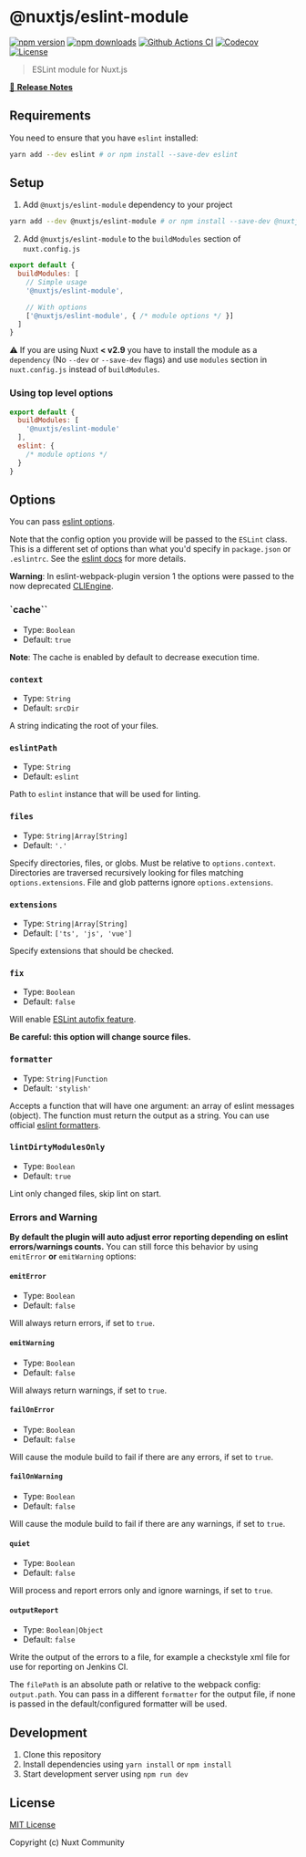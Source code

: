 # @nuxtjs/eslint-module

[![npm version][npm-version-src]][npm-version-href]
[![npm downloads][npm-downloads-src]][npm-downloads-href]
[![Github Actions CI][github-actions-ci-src]][github-actions-ci-href]
[![Codecov][codecov-src]][codecov-href]
[![License][license-src]][license-href]

> ESLint module for Nuxt.js

[📖 **Release Notes**](./CHANGELOG.md)

## Requirements

You need to ensure that you have `eslint` installed:

```bash
yarn add --dev eslint # or npm install --save-dev eslint
```

## Setup

1. Add `@nuxtjs/eslint-module` dependency to your project

```bash
yarn add --dev @nuxtjs/eslint-module # or npm install --save-dev @nuxtjs/eslint-module
```

2. Add `@nuxtjs/eslint-module` to the `buildModules` section of `nuxt.config.js`

```js
export default {
  buildModules: [
    // Simple usage
    '@nuxtjs/eslint-module',

    // With options
    ['@nuxtjs/eslint-module', { /* module options */ }]
  ]
}
```

:warning: If you are using Nuxt **< v2.9** you have to install the module as a `dependency` (No `--dev` or `--save-dev` flags) and use `modules` section in `nuxt.config.js` instead of `buildModules`.

### Using top level options

```js
export default {
  buildModules: [
    '@nuxtjs/eslint-module'
  ],
  eslint: {
    /* module options */
  }
}
```

## Options

You can pass [eslint options](https://eslint.org/docs/developer-guide/nodejs-api#-new-eslintoptions).

Note that the config option you provide will be passed to the `ESLint` class.
This is a different set of options than what you'd specify in `package.json` or `.eslintrc`.
See the [eslint docs](https://eslint.org/docs/developer-guide/nodejs-api#-new-eslintoptions) for more details.

**Warning**: In eslint-webpack-plugin version 1 the options were passed to the now deprecated [CLIEngine](https://eslint.org/docs/developer-guide/nodejs-api#cliengine).

### `cache``

- Type: `Boolean`
- Default: `true`

**Note**: The cache is enabled by default to decrease execution time.

### `context`

- Type: `String`
- Default: `srcDir`

A string indicating the root of your files.

### `eslintPath`

- Type: `String`
- Default: `eslint`

Path to `eslint` instance that will be used for linting.

### `files`

- Type: `String|Array[String]`
- Default: `'.'`

Specify directories, files, or globs. Must be relative to `options.context`.
Directories are traversed recursively looking for files matching `options.extensions`.
File and glob patterns ignore `options.extensions`.

### `extensions`

- Type: `String|Array[String]`
- Default: `['ts', 'js', 'vue']`

Specify extensions that should be checked.

### `fix`

- Type: `Boolean`
- Default: `false`

Will enable [ESLint autofix feature](https://eslint.org/docs/developer-guide/nodejs-api#cliengineoutputfixes).

**Be careful: this option will change source files.**

### `formatter`

- Type: `String|Function`
- Default: `'stylish'`

Accepts a function that will have one argument: an array of eslint messages (object). The function must return the output as a string. You can use official [eslint formatters](https://eslint.org/docs/user-guide/formatters/).

### `lintDirtyModulesOnly`

- Type: `Boolean`
- Default: `true`

Lint only changed files, skip lint on start.

### Errors and Warning

**By default the plugin will auto adjust error reporting depending on eslint errors/warnings counts.**
You can still force this behavior by using `emitError` **or** `emitWarning` options:

#### `emitError`

- Type: `Boolean`
- Default: `false`

Will always return errors, if set to `true`.

#### `emitWarning`

- Type: `Boolean`
- Default: `false`

Will always return warnings, if set to `true`.

#### `failOnError`

- Type: `Boolean`
- Default: `false`

Will cause the module build to fail if there are any errors, if set to `true`.

#### `failOnWarning`

- Type: `Boolean`
- Default: `false`

Will cause the module build to fail if there are any warnings, if set to `true`.

#### `quiet`

- Type: `Boolean`
- Default: `false`

Will process and report errors only and ignore warnings, if set to `true`.

#### `outputReport`

- Type: `Boolean|Object`
- Default: `false`

Write the output of the errors to a file, for example a checkstyle xml file for use for reporting on Jenkins CI.

The `filePath` is an absolute path or relative to the webpack config: `output.path`.
You can pass in a different `formatter` for the output file,
if none is passed in the default/configured formatter will be used.

## Development

1. Clone this repository
2. Install dependencies using `yarn install` or `npm install`
3. Start development server using `npm run dev`

## License

[MIT License](./LICENSE)

Copyright (c) Nuxt Community

<!-- Badges -->
[npm-version-src]: https://img.shields.io/npm/v/@nuxtjs/eslint-module/latest.svg
[npm-version-href]: https://npmjs.com/package/@nuxtjs/eslint-module

[npm-downloads-src]: https://img.shields.io/npm/dt/@nuxtjs/eslint-module.svg
[npm-downloads-href]: https://npmjs.com/package/@nuxtjs/eslint-module

[github-actions-ci-src]: https://github.com/nuxt-community/eslint-module/workflows/ci/badge.svg
[github-actions-ci-href]: https://github.com/nuxt-community/eslint-module/actions?query=workflow%3Aci

[codecov-src]: https://img.shields.io/codecov/c/github/nuxt-community/eslint-module.svg
[codecov-href]: https://codecov.io/gh/nuxt-community/eslint-module

[license-src]: https://img.shields.io/npm/l/@nuxtjs/eslint-module.svg
[license-href]: https://npmjs.com/package/@nuxtjs/eslint-module
